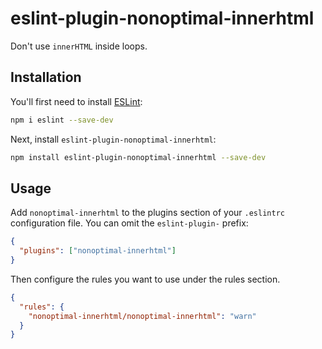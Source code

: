 # eslint-plugin-nonoptimal-innerhtml

Don't use `innerHTML` inside loops.

## Installation

You'll first need to install [ESLint](https://eslint.org/):

```sh
npm i eslint --save-dev
```

Next, install `eslint-plugin-nonoptimal-innerhtml`:

```sh
npm install eslint-plugin-nonoptimal-innerhtml --save-dev
```

## Usage

Add `nonoptimal-innerhtml` to the plugins section of your `.eslintrc` configuration file. You can omit the `eslint-plugin-` prefix:

```json
{
  "plugins": ["nonoptimal-innerhtml"]
}
```

Then configure the rules you want to use under the rules section.

```json
{
  "rules": {
    "nonoptimal-innerhtml/nonoptimal-innerhtml": "warn"
  }
}
```
